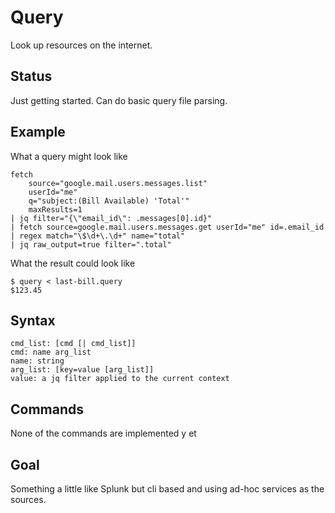 # Query

Look up resources on the internet.

## Status

Just getting started. Can do basic query file parsing.

## Example

What a query might look like

```
fetch
    source="google.mail.users.messages.list"
    userId="me" 
    q="subject:(Bill Available) 'Total'"
    maxResults=1 
| jq filter="{\"email_id\": .messages[0].id}" 
| fetch source=google.mail.users.messages.get userId="me" id=.email_id
| regex match="\$\d+\.\d+" name="total"
| jq raw_output=true filter=".total"
```

What the result could look like

```
$ query < last-bill.query
$123.45
```


## Syntax

```
cmd_list: [cmd [| cmd_list]]
cmd: name arg_list
name: string
arg_list: [key=value [arg_list]]
value: a jq filter applied to the current context 
```

## Commands

None of the commands are implemented y et

## Goal

Something a little like Splunk but cli based and using ad-hoc services as the
sources.
